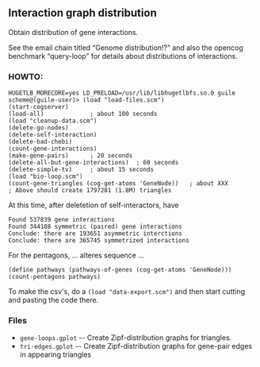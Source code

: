 
Interaction graph distribution
------------------------------
Obtain distribution of gene interactions. 

See the email chain titled “Genome distribution!?” and also
the opencog benchmark “query-loop” for details about distributions
of interactions.

### HOWTO:

```
HUGETLB_MORECORE=yes LD_PRELOAD=/usr/lib/libhugetlbfs.so.0 guile
scheme@(guile-user)> (load "load-files.scm")
(start-cogserver)
(load-all)             ; about 100 seconds
(load "cleanup-data.scm")
(delete-go-nodes)
(delete-self-interaction)
(delete-bad-chebi)
(count-gene-interactions)
(make-gene-pairs)      ; 20 seconds
(delete-all-but-gene-interactions)  ; 60 seconds
(delete-simple-tv)     ; about 15 seconds
(load "bio-loop.scm")
(count-gene-triangles (cog-get-atoms 'GeneNode))   ; about XXX
; Above should create 1797281 (1.8M) triangles
```

At this time, after deletetion of self-interactors, have
```
Found 537839 gene interactions
Found 344188 symmetric (paired) gene interactions
Conclude: there are 193651 asymmetric interctions
Conclude: there are 365745 symmetrized interactions
```

For the pentagons, ... alteres sequence ... 
```
(define pathways (pathways-of-genes (cog-get-atoms 'GeneNode)))
(count-pentagons pathways)
```

To make the csv's, do a `(load "data-export.scm")` and then start
cutting and pasting the code there.

### Files

* `gene-loops.gplot` -- Create Zipf-distribution graphs for triangles.
* `tri-edges.gplot` -- Create Zipf-distribution graphs for gene-pair edges in
                       appearing triangles
